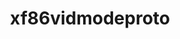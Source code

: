 ---
title: "xf86vidmodeproto"
layout: cache
categories: [package, v0.18.0]
meta: {"versions": ["2.3.1"], "compilers": ["gcc@=7.5.0"], "oss": ["ubuntu18.04"], "platforms": ["linux"], "targets": ["x86_64"], "stacks": ["data-vis-sdk", "root"], "num_specs": 1, "num_specs_by_stack": {"data-vis-sdk": 1, "root": 1}}
spec_details: [{"hash": "hfjktimucrfa3j6i56advpaw5mwnv6z3", "compiler": "gcc@=7.5.0", "versions": ["2.3.1"], "os": "ubuntu18.04", "platform": "linux", "target": "x86_64", "variants": [], "stacks": ["data-vis-sdk", "root"], "size": "-", "tarball": "https://binaries.spack.io/v0.18.0/build_cache/linux-ubuntu18.04-x86_64/gcc-7.5.0/xf86vidmodeproto-2.3.1/linux-ubuntu18.04-x86_64-gcc-7.5.0-xf86vidmodeproto-2.3.1-hfjktimucrfa3j6i56advpaw5mwnv6z3.spack"}]
---